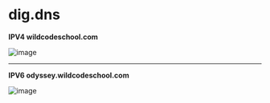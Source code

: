# dig.dns 

**IPV4  wildcodeschool.com**  

![image](https://github.com/Mary-walter/dig.dns/assets/137881650/3b40a74b-5c03-43f7-8f89-3a78c5cf0c6f)  



___




**IPV6 odyssey.wildcodeschool.com**     


![image](https://github.com/Mary-walter/dig.dns/assets/137881650/9dbbf77a-251e-4ddb-ab83-f7bae2c0026f)
